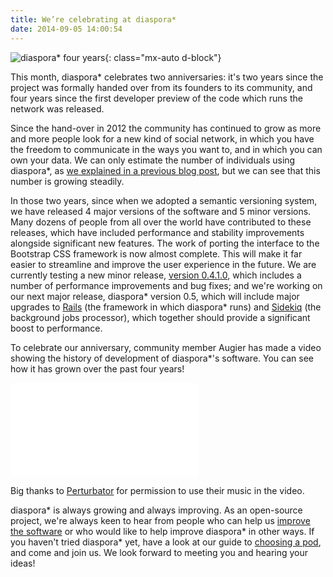 ```yaml
---
title: We’re celebrating at diaspora*
date: 2014-09-05 14:00:54
---
```


![diaspora* four years](<%= static_url("blog/2014-09-05/diaspora_four_years.jpg") %>){: class="mx-auto d-block"}

This month, diaspora* celebrates two anniversaries: it's two years since the project was formally handed over from its founders to its community, and four years since the first developer preview of the code which runs the network was released.

Since the hand-over in 2012 the community has continued to grow as more and more people look for a new kind of social network, in which you have the freedom to communicate in the ways you want to, and in which you can own your data. We can only estimate the number of individuals using diaspora*, as [we explained in a previous blog post](<%= url_to("blog", "articles/2014-06-04-how-many-users-are-there-in-the-diaspora-network") %>), but we can see that this number is growing steadily.

In those two years, since when we adopted a semantic versioning system, we have released 4 major versions of the software and 5 minor versions. Many dozens of people from all over the world have contributed to these releases, which have included performance and stability improvements alongside significant new features. The work of porting the interface to the Bootstrap CSS framework is now almost complete. This will make it far easier to streamline and improve the user experience in the future. We are currently testing a new minor release, [version 0.4.1.0](https://github.com/diaspora/diaspora/blob/develop/Changelog.md#0410), which includes a number of performance improvements and bug fixes; and we're working on our next major release, diaspora* version 0.5, which will include major upgrades to [Rails](http://rubyonrails.org/) (the framework in which diaspora* runs) and [Sidekiq](http://sidekiq.org/) (the background jobs processor), which together should provide a significant boost to performance.

To celebrate our anniversary, community member Augier has made a video showing the history of development of diaspora*'s software. You can see how it has grown over the past four years!

<div class="box ratio16_9" style="clear:left;">
<iframe src="//player.vimeo.com/video/105120355" class="content" frameborder="0" webkitallowfullscreen mozallowfullscreen allowfullscreen></iframe>
</div>

Big thanks to [Perturbator](http://www.perturbator.com/) for permission to use their music in the video.

diaspora* is always growing and always improving. As an open-source project, we're always keen to hear from people who can help us [improve the software](https://github.com/diaspora/diaspora/) or who would like to help improve diaspora* in other ways. If you haven't tried diaspora* yet, have a look at our guide to [choosing a pod](https://diasporafoundation.org/getting_started/sign_up), and come and join us. We look forward to meeting you and hearing your ideas!
